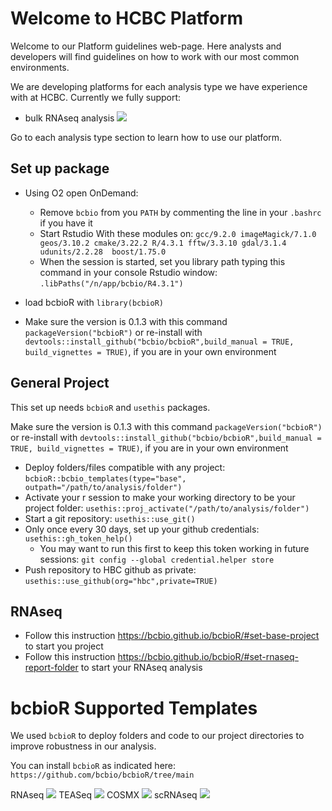 # Welcome to HCBC Platform

Welcome to our Platform guidelines web-page. Here analysts and developers will find guidelines on how to work with our most common environments.

We are developing platforms for each analysis type we have experience with at HCBC. Currently we fully support:

- bulk RNAseq analysis ![](https://img.shields.io/badge/status-beta-blue)

Go to each analysis type section to learn how to use our platform.

## Set up package

* Using O2 open OnDemand: 
    * Remove `bcbio` from you `PATH` by commenting the line in your `.bashrc` if you have it
    * Start Rstudio With these modules on: `gcc/9.2.0 imageMagick/7.1.0 geos/3.10.2 cmake/3.22.2 R/4.3.1 fftw/3.3.10 gdal/3.1.4 udunits/2.2.28  boost/1.75.0`
    * When the session is started, set you library path typing this command in your console Rstudio window:  `.libPaths("/n/app/bcbio/R4.3.1")`

* load bcbioR with `library(bcbioR)`
* Make sure the version is 0.1.3 with this command `packageVersion("bcbioR")` or re-install with `devtools::install_github("bcbio/bcbioR",build_manual = TRUE, build_vignettes = TRUE)`, if you are in your own environment


## General Project

This set up needs `bcbioR` and `usethis` packages.

Make sure the version is 0.1.3 with this command `packageVersion("bcbioR")` or re-install with `devtools::install_github("bcbio/bcbioR",build_manual = TRUE, build_vignettes = TRUE)`, if you are in your own environment

* Deploy folders/files compatible with any project: `bcbioR::bcbio_templates(type="base", outpath="/path/to/analysis/folder")`
* Activate your r session to make your working directory to be your project folder: `usethis::proj_activate("/path/to/analysis/folder")`
* Start a git repository: `usethis::use_git()`
* Only once every 30 days, set up your github credentials: `usethis::gh_token_help()`
  * You may want to run this first to keep this token working in future sessions: `git config --global credential.helper store`
* Push repository to HBC github as private: `usethis::use_github(org="hbc",private=TRUE)`

## RNAseq

* Follow this instruction https://bcbio.github.io/bcbioR/#set-base-project to start you project
* Follow this instruction https://bcbio.github.io/bcbioR/#set-rnaseq-report-folder to start your RNAseq analysis

# bcbioR Supported Templates

We used `bcbioR` to deploy folders and code to our project directories to improve robustness in our analysis.

You can install `bcbioR` as indicated here: `https://github.com/bcbio/bcbioR/tree/main`

RNAseq ![](https://img.shields.io/badge/status-alpha-blue)
TEASeq ![](https://img.shields.io/badge/status-concept-yellow)
COSMX ![](https://img.shields.io/badge/status-concept-yellow)
scRNAseq ![](https://img.shields.io/badge/status-concept-yellow)

